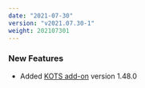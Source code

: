 ```yaml
---
date: "2021-07-30"
version: "v2021.07.30-1"
weight: 202107301
---
```


### <span class="label label-green">New Features</span>
- Added [KOTS add-on](/docs/add-ons/kotsadm) version 1.48.0
